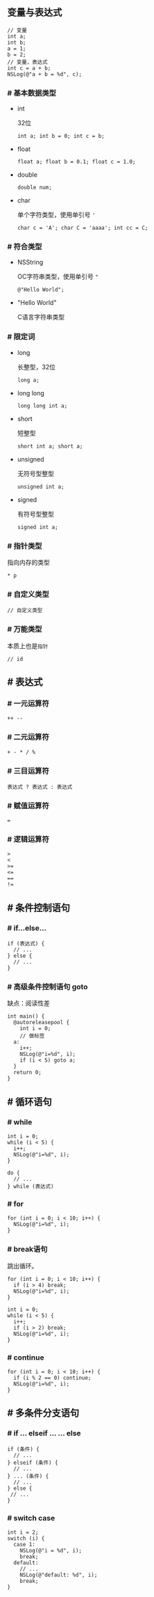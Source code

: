 ## 变量与表达式

```
// 变量
int a;
int b;
a = 1;
b = 2;
// 变量，表达式
int c = a + b;
NSLog(@"a + b = %d", c);
```

### # 基本数据类型

* int

  32位

  ```
  int a; int b = 0; int c = b;
  ```

* float

  ```
  float a; float b = 0.1; float c = 1.0;
  ```

* double

  ```
  double num;
  ```

* char

  单个字符类型，使用单引号 `'`

  ```
  char c = 'A'; char C = 'aaaa'; int cc = C;
  ```

### # 符合类型

* NSString

  OC字符串类型，使用单引号 `"`

  ```
  @"Hello World";
  ```

* "Hello World"

  C语言字符串类型

### # 限定词

* long

  长整型，32位

  ```
  long a;
  ```

* long long

  ```
  long long int a;
  ```

* short

  短整型

  ```
  short int a; short a;
  ```

* unsigned

  无符号型整型

  ```
  unsigned int a;
  ```

* signed

  有符号型整型

  ```
  signed int a;
  ```

### # 指针类型

指向内存的类型

```
* p
```

### # 自定义类型

```
// 自定义类型
```

### # 万能类型

本质上也是`指针`

```
// id
```

## # 表达式

### # 一元运算符

```
++ --
```

### # 二元运算符

```
+ - * / %
```

### # 三目运算符

```
表达式 ? 表达式 : 表达式
```

### # 赋值运算符

```
=
```

### # 逻辑运算符

```
>
<
>=
<=
==
!=
```

## # 条件控制语句

### # if...else...

```
if (表达式) {
  // ...
} else {
  // ...
}
```

### # 高级条件控制语句 goto

缺点：阅读性差

```
int main() {
  @autoreleasepool {
    int i = 0;
    // 做标签
  a:
    i++;
    NSLog(@"i=%d", i);
    if (i < 5) goto a;
  }
  return 0;
}
```

## # 循环语句

### # while

```
int i = 0;
while (i < 5) {
  i++;
  NSLog(@"i=%d", i);
}
```

```
do {
  // ...
} while (表达式)
```

### # for

```
for (int i = 0; i < 10; i++) {
  NSLog(@"i=%d", i);
}
```

### # break语句

跳出循环。

```
for (int i = 0; i < 10; i++) {
  if (i > 4) break;
  NSLog(@"i=%d", i);
}
```


```
int i = 0;
while (i < 5) {
  i++;
  if (i > 2) break;
  NSLog(@"i=%d", i);
}
```

### # continue

```
for (int i = 0; i < 10; i++) {
  if (i % 2 == 0) continue;
  NSLog(@"i=%d", i);
}
```

## # 多条件分支语句

### # if ... elseif ... ... else

```
if (条件) {
  // ...
} elseif (条件) {
  // ...
} ... (条件) {
  // ...
} else {
 // ...
}
```

### # switch case

```
int i = 2;
switch (i) {
  case 1:
    NSLog(@"i = %d", i);
    break;
  default:
    // ...
    NSLog(@"default: %d", i);
    break;
}
```

